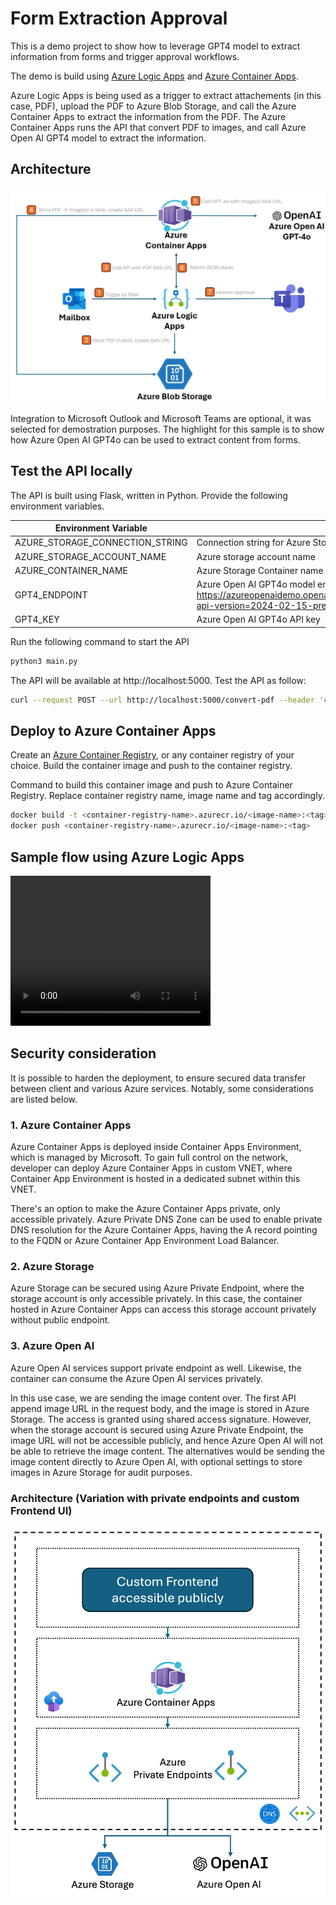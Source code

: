 # Form Extraction Approval
This is a demo project to show how to leverage GPT4 model to extract information from forms and trigger approval workflows.

The demo is build using [Azure Logic Apps](https://learn.microsoft.com/en-us/azure/logic-apps/logic-apps-overview) and [Azure Container Apps](https://learn.microsoft.com/en-us/azure/container-apps/overview).

Azure Logic Apps is being used as a trigger to extract attachements (in this case, PDF), upload the PDF to Azure Blob Storage, and call the Azure Container Apps to extract the information from the PDF. The Azure Container Apps runs the API that convert PDF to images, and call Azure Open AI GPT4 model to extract the information.

## Architecture
![Architecture](./assets/architecture.png)

Integration to Microsoft Outlook and Microsoft Teams are optional, it was selected for demostration purposes. The highlight for this sample is to show how Azure Open AI GPT4o can be used to extract content from forms.

## Test the API locally
The API is built using Flask, written in Python. Provide the following environment variables.

| Environment Variable | Remarks |
| -------- | -------- |
| AZURE_STORAGE_CONNECTION_STRING  | Connection string for Azure Storage to store images  |
| AZURE_STORAGE_ACCOUNT_NAME | Azure storage account name |
| AZURE_CONTAINER_NAME  | Azure Storage Container name to store images  |
|GPT4_ENDPOINT | Azure Open AI GPT4o model endpoint, including the model deployment name. Example: https://azureopenaidemo.openai.azure.com/openai/deployments/gpt4o/chat/completions?api-version=2024-02-15-preview|
|GPT4_KEY | Azure Open AI GPT4o API key|

Run the following command to start the API
```bash
python3 main.py
```

The API will be available at http://localhost:5000. Test the API as follow:
```bash
curl --request POST --url http://localhost:5000/convert-pdf --header 'content-type: application/json' --data '{"pdf_url":"https://test.blob.core.windows.net/medicalcertificate/mc.pdf"}'
```

## Deploy to Azure Container Apps
Create an [Azure Container Registry](https://learn.microsoft.com/en-us/azure/container-registry/), or any container registry of your choice. Build the container image and push to the container registry.

Command to build this container image and push to Azure Container Registry. Replace container registry name, image name and tag accordingly.
```bash
docker build -t <container-registry-name>.azurecr.io/<image-name>:<tag> .
docker push <container-registry-name>.azurecr.io/<image-name>:<tag>
```

## Sample flow using Azure Logic Apps
<video width="320" height="240" controls>
  <source src="./assets/logic app.mp4" type="video/mp4">
  Your browser does not support the video tag.
</video>

## Security consideration
It is possible to harden the deployment, to ensure secured data transfer between client and various Azure services. Notably, some considerations are listed below.

### 1. Azure Container Apps
Azure Container Apps is deployed inside Container Apps Environment, which is managed by Microsoft. To gain full control on the network, developer can deploy Azure Container Apps in custom VNET, where Container App Environment is hosted in a dedicated subnet within this VNET.

There's an option to make the Azure Container Apps private, only accessible privately. Azure Private DNS Zone can be used to enable private DNS resolution for the Azure Container Apps, having the A record pointing to the FQDN or Azure Container App Environment Load Balancer.

### 2. Azure Storage
Azure Storage can be secured using Azure Private Endpoint, where the storage account is only accessible privately. In this case, the container hosted in Azure Container Apps can access this storage account privately without public endpoint.

### 3. Azure Open AI
Azure Open AI services support private endpoint as well. Likewise, the container can consume the Azure Open AI services privately. 

In this use case, we are sending the image content over. The first API append image URL in the request body, and the image is stored in Azure Storage. The access is granted using shared access signature. However, when the storage account is secured using Azure Private Endpoint, the image URL will not be accessible publicly, and hence Azure Open AI will not be able to retrieve the image content. The alternatives would be sending the image content directly to Azure Open AI, with optional settings to store images in Azure Storage for audit purposes.

### Architecture (Variation with private endpoints and custom Frontend UI)
![Architecture](./assets/webapp-architecture.png)
